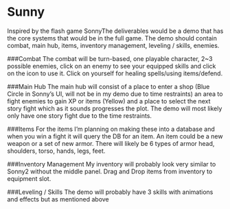 # Sunny
Inspired by the flash game SonnyThe deliverables would be a demo that has the core systems that would be in the full game. The demo should contain combat, main hub, items, inventory management, leveling / skills, enemies. 

###Combat
The combat will be turn-based, one playable character, 2~3 possible enemies, click on an enemy to see your equipped skills and click on the icon to use it. Click on yourself for healing spells/using items/defend.

###Main Hub 
The main hub will consist of a place to enter a shop (Blue Circle in Sonny’s UI, will not be in my demo due to time restraints) an area to fight enemies to gain XP or items (Yellow) and a place to select the next story fight which as it sounds progresses the plot. The demo will most likely only have one story fight due to the time restraints.

###Items
For the items I’m planning on making these into a database and when you win a fight it will query the DB for an item. An item could be a new weapon or a set of new armor. There will likely be 6 types of armor head, shoulders, torso, hands, legs, feet.

###Inventory Management
My inventory will probably look very similar to Sonny2 without the middle panel.  Drag and Drop items from inventory to equipment slot.

###Leveling / Skills
 The demo will probably have 3 skills with animations and effects but as mentioned above 
